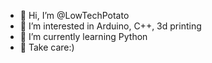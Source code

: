 - 👋 Hi, I’m @LowTechPotato
- 👀 I’m interested in Arduino, C++, 3d printing
- 🌱 I’m currently learning Python
- 💞️ Take care:)
